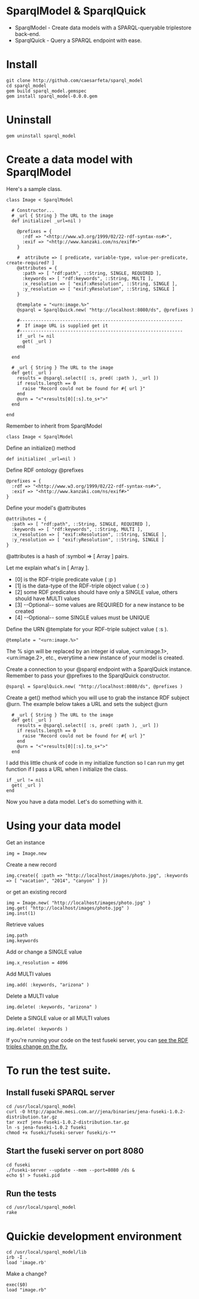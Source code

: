 # SparqlModel & SparqlQuick
* SparqlModel - Create data models with a SPARQL-queryable triplestore back-end.
* SparqlQuick - Query a SPARQL endpoint with ease.



# Install
	git clone http://github.com/caesarfeta/sparql_model
	cd sparql_model
	gem build sparql_model.gemspec
	gem install sparql_model-0.0.0.gem



# Uninstall
	gem uninstall sparql_model



# Create a data model with SparqlModel
Here's a sample class.

	class Image < SparqlModel
	  
	  # Constructor...
	  # _url { String } The URL to the image
	  def initialize( _url=nil )
	    
	    @prefixes = {
	      :rdf => "<http://www.w3.org/1999/02/22-rdf-syntax-ns#>",
	      :exif => "<http://www.kanzaki.com/ns/exif#>"
	    }
	    
	    #  attribute => [ predicate, variable-type, value-per-predicate, create-required? ]
	    @attributes = {
	      :path => [ "rdf:path", ::String, SINGLE, REQUIRED ],
	      :keywords => [ "rdf:keywords", ::String, MULTI ],
	      :x_resolution => [ "exif:xResolution", ::String, SINGLE ],
	      :y_resolution => [ "exif:yResolution", ::String, SINGLE ]
	    }
	    
	    @template = "<urn:image.%>"
	    @sparql = SparqlQuick.new( "http://localhost:8080/ds", @prefixes )
	    
	    #-------------------------------------------------------------
	    #  If image URL is supplied get it
	    #-------------------------------------------------------------
	    if _url != nil
	      get( _url )
	    end
	    
	  end
	  
	  # _url { String } The URL to the image
	  def get( _url )
	    results = @sparql.select([ :s, pred( :path ), _url ])
	    if results.length == 0
	      raise "Record could not be found for #{ url }"
	    end
	    @urn = "<"+results[0][:s].to_s+">"
	  end
	    
	end

Remember to inherit from SparqlModel

	class Image < SparqlModel

Define an initialize() method

	def initialize( _url=nil )

Define RDF ontology @prefixes

	@prefixes = {
	  :rdf => "<http://www.w3.org/1999/02/22-rdf-syntax-ns#>",
	  :exif => "<http://www.kanzaki.com/ns/exif#>"
	}

Define your model's @attributes

    @attributes = {
      :path => [ "rdf:path", ::String, SINGLE, REQUIRED ],
      :keywords => [ "rdf:keywords", ::String, MULTI ],
      :x_resolution => [ "exif:xResolution", ::String, SINGLE ],
      :y_resolution => [ "exif:yResolution", ::String, SINGLE ]
    }

@attributes is a hash of :symbol =&gt; [ Array ] pairs.

Let me explain what's in [ Array ].

* [0] is the RDF-triple predicate value ( :p )
* [1] is the data-type of the RDF-triple object value ( :o )
* [2] some RDF predicates should have only a SINGLE value, others should have MULTI values
* [3] --Optional-- some values are REQUIRED for a new instance to be created
* [4] --Optional-- some SINGLE values must be UNIQUE

Define the URN @template for your RDF-triple subject value ( :s ).

	@template = "<urn:image.%>"

The % sign will be replaced by an integer id value, &lt;urn:image.1&gt;, &lt;urn:image.2&gt;, etc., everytime a new instance of your model is created.

Create a connection to your @sparql endpoint with a SparqlQuick instance.
Remember to pass your @prefixes to the SparqlQuick constructor.

	@sparql = SparqlQuick.new( "http://localhost:8080/ds", @prefixes )

Create a get() method which you will use to grab the instance RDF subject @urn.
The example below takes a URL and sets the subject @urn

	  # _url { String } The URL to the image
	  def get( _url )
	    results = @sparql.select([ :s, pred( :path ), _url ])
	    if results.length == 0
	      raise "Record could not be found for #{ url }"
	    end
	    @urn = "<"+results[0][:s].to_s+">"
	  end

I add this little chunk of code in my initialize function so I can run my get function if I pass a URL when I initialize the class.

	if _url != nil
	  get( _url )
	end

Now you have a data model.
Let's do something with it.



# Using your data model
Get an instance

	img = Image.new

Create a new record

	img.create({ :path => "http://localhost/images/photo.jpg", :keywords => [ "vacation", "2014", "canyon" ] })

or get an existing record

	img = Image.new( "http://localhost/images/photo.jpg" )
	img.get( "http://localhost/images/photo.jpg" )
	img.inst(1)

Retrieve values

	img.path
	img.keywords

Add or change a SINGLE value

	img.x_resolution = 4096

Add MULTI values

	img.add( :keywords, "arizona" )

Delete a MULTI value

	img.delete( :keywords, "arizona" )

Delete a SINGLE value or all MULTI values

	img.delete( :keywords )

If you're running your code on the test fuseki server, you can [ see the RDF triples change on the fly.]( http://localhost:8080/ds/query?query=select+%3Fs+%3Fp+%3Fo%0D%0Awhere+%7B+%3Fs+%3Fp+%3Fo+%7D&output=text&stylesheet= )



# To run the test suite.
## Install fuseki SPARQL server
	cd /usr/local/sparql_model
	curl -O http://apache.mesi.com.ar//jena/binaries/jena-fuseki-1.0.2-distribution.tar.gz
	tar xvzf jena-fuseki-1.0.2-distribution.tar.gz
	ln -s jena-fuseki-1.0.2 fuseki
	chmod +x fuseki/fuseki-server fuseki/s-**

## Start the fuseki server on port 8080
	cd fuseki
	./fuseki-server --update --mem --port=8080 /ds &
	echo $! > fuseki.pid

## Run the tests
	cd /usr/local/sparql_model
	rake



# Quickie development environment
	cd /usr/local/sparql_model/lib
	irb -I .
	load 'image.rb'

Make a change?

	exec($0)
	load "image.rb"
